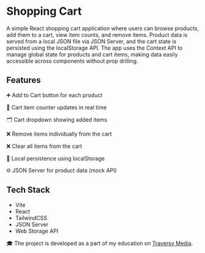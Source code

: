 # Shopping Cart
A simple React shopping cart application where users can browse products, add them to a cart, view item counts, and remove items. Product data is served from a local JSON file via JSON Server, and the cart state is persisted using the localStorage API. The app uses the Context API to manage global state for products and cart items, making data easily accessible across components without prop drilling.

## Features
➕ Add to Cart button for each product

🧮 Cart item counter updates in real time

🗂️ Cart dropdown showing added items

❌ Remove items individually from the cart

❌ Clear all items from the cart

💾 Local persistence using localStorage

🌐 JSON Server for product data (mock API)

## Tech Stack
- Vite
- React
- TailwindCSS
- JSON Server
- Web Storage API

🎓 The project is developed as a part of my education on [Traversy Media](https://www.traversymedia.com/).